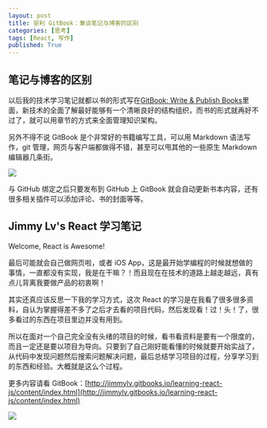 ```yaml
---
layout: post
title: 安利 GitBook：兼谈笔记与博客的区别
categories: [思考]
tags: [React, 写作]
published: True
---
```


## 笔记与博客的区别

以后我的技术学习笔记就都以书的形式写在[GitBook: Write & Publish Books](http://www.gitbook.com/)里面，新技术的全面了解最好能够有一个清晰良好的结构组织，而书的形式就再好不过了，就可以用章节的方式来全面管理知识架构。

另外不得不说 GitBook 是个非常好的书籍编写工具，可以用 Markdown 语法写作，git 管理，网页与客户端都做得不错，甚至可以甩其他的一些原生 Markdown 编辑器几条街。

![](https://raw.staticdn.net/JimmyLv/images/master/images/2019/006tNbRwgy1fw2b91wj1wj31kw0vutp6.jpg)

与 GitHub 绑定之后只要发布到 GitHub 上 GitBook 就会自动更新书本内容，还有很多相关插件可以添加评论、书的封面等等。

## Jimmy Lv's React 学习笔记

Welcome, React is Awesome!

最后可能就会自己做网页啦，或者 iOS App，这是最开始学编程的时候就想做的事情，一直都没有实现，我是在干嘛？！而且现在在技术的道路上越走越远，真有点儿背离我要做产品的初衷啊！

其实还真应该反思一下我的学习方式，这次 React 的学习是在我看了很多很多资料，自认为掌握得差不多了之后才去看的项目代码，然后发现看！过！头！了，很多看过的东西在项目里边并没有用到。

所以在面对一个自己完全没有头绪的项目的时候，看书看资料是要有一个限度的，而且一定还是要以项目为导向。只要到了自己刚好能看懂的时候就要开始实战了，从代码中发现问题然后搜索问题解决问题，最后总结学习项目的过程，分享学习到的东西和经验。大概就是这么个过程。

更多内容请看 GitBook：[http://jimmylv.gitbooks.io/learning-react-js/content/index.html](http://jimmylv.gitbooks.io/learning-react-js/content/index.html)

![](https://raw.staticdn.net/JimmyLv/images/master/images/2019/006tNbRwgy1fw2b938wx3j31kw0zkqm4.jpg)

